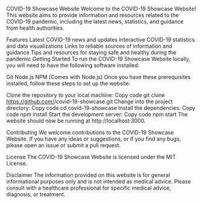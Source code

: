 COVID-19 Showcase Website
Welcome to the COVID-19 Showcase Website! This website aims to provide information and resources related to the COVID-19 pandemic, including the latest news, statistics, and guidance from health authorities.

Features
Latest COVID-19 news and updates
Interactive COVID-19 statistics and data visualizations
Links to reliable sources of information and guidance
Tips and resources for staying safe and healthy during the pandemic
Getting Started
To run the COVID-19 Showcase Website locally, you will need to have the following software installed:

Git
Node.js
NPM (Comes with Node.js)
Once you have these prerequisites installed, follow these steps to set up the website:

Clone the repository to your local machine:
Copy code
git clone https://github.com/<YOUR-USERNAME>/covid-19-showcase.git
Change into the project directory:
Copy code
cd covid-19-showcase
Install the dependencies:
Copy code
npm install
Start the development server:
Copy code
npm start
The website should now be running at http://localhost:3000.

Contributing
We welcome contributions to the COVID-19 Showcase Website. If you have any ideas or suggestions, or if you find any bugs, please open an issue or submit a pull request.

License
The COVID-19 Showcase Website is licensed under the MIT License.

Disclaimer
The information provided on this website is for general informational purposes only and is not intended as medical advice. Please consult with a healthcare professional for specific medical advice, diagnosis, or treatment.
